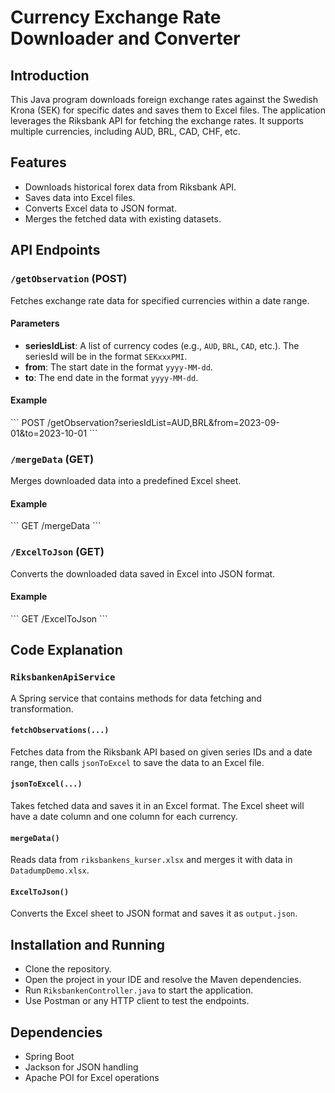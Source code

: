 # Currency Exchange Rate Downloader and Converter

## Introduction
This Java program downloads foreign exchange rates against the Swedish Krona (SEK) for specific dates and saves them to Excel files. The application leverages the Riksbank API for fetching the exchange rates. It supports multiple currencies, including AUD, BRL, CAD, CHF, etc.

## Features
- Downloads historical forex data from Riksbank API.
- Saves data into Excel files.
- Converts Excel data to JSON format.
- Merges the fetched data with existing datasets.

## API Endpoints

### `/getObservation` (POST)
Fetches exchange rate data for specified currencies within a date range.

#### Parameters
- **seriesIdList**: A list of currency codes (e.g., `AUD`, `BRL`, `CAD`, etc.). The seriesId will be in the format `SEKxxxPMI`.
- **from**: The start date in the format `yyyy-MM-dd`.
- **to**: The end date in the format `yyyy-MM-dd`.

#### Example
\`\`\`
POST /getObservation?seriesIdList=AUD,BRL&from=2023-09-01&to=2023-10-01
\`\`\`

### `/mergeData` (GET)
Merges downloaded data into a predefined Excel sheet.

#### Example
\`\`\`
GET /mergeData
\`\`\`

### `/ExcelToJson` (GET)
Converts the downloaded data saved in Excel into JSON format.

#### Example
\`\`\`
GET /ExcelToJson
\`\`\`

## Code Explanation

### `RiksbankenApiService`
A Spring service that contains methods for data fetching and transformation.

#### `fetchObservations(...)`
Fetches data from the Riksbank API based on given series IDs and a date range, then calls `jsonToExcel` to save the data to an Excel file.

#### `jsonToExcel(...)`
Takes fetched data and saves it in an Excel format. The Excel sheet will have a date column and one column for each currency.

#### `mergeData()`
Reads data from `riksbankens_kurser.xlsx` and merges it with data in `DatadumpDemo.xlsx`.

#### `ExcelToJson()`
Converts the Excel sheet to JSON format and saves it as `output.json`.

## Installation and Running
- Clone the repository.
- Open the project in your IDE and resolve the Maven dependencies.
- Run `RiksbankenController.java` to start the application.
- Use Postman or any HTTP client to test the endpoints.

## Dependencies
- Spring Boot
- Jackson for JSON handling
- Apache POI for Excel operations
